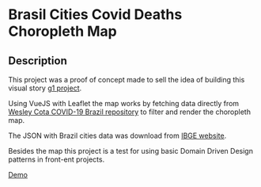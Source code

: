 # Brasil Cities Covid Deaths Choropleth Map

## Description

This project was a proof of concept made to sell the idea of building this visual story [g1 project](https://especiais.g1.globo.com/bemestar/coronavirus/2021/mapa-cidades-brasil-mortes-covid/).

Using VueJS with Leaflet the map works by fetching data directly from [Wesley Cota COVID-19 Brazil repository](https://github.com/wcota/covid19br) to filter and render the choropleth map.

The JSON with Brazil cities data was download from [IBGE website](https://www.ibge.gov.br).

Besides the map this project is a test for using basic Domain Driven Design patterns in front-ent projects.

[Demo](https://brasil-choropleth-covid.netlify.app/)
